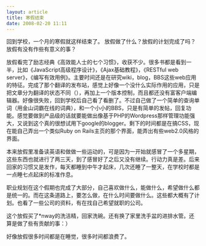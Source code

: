 ```yaml
--- 
layout: article
title: 寒假结束
date: 2008-02-20 11:11
---
```


回到学校，一个月的寒假就这样结束了。
放假做了什么？放假的计划完成了吗？放假有没有作些有意义的事？<!--more-->

放假看完了励志经典《高效能人士的七个习惯》，收获不少。很多书都是看到一半，比如《JavaScript高级程序设计》，《Ajax基础教程》，《RESTful web server》，《编写有效用例》。主要时间还是在研究wiki，blog，BBS这些web应用的特征。完成了那个翻译的发布站，感觉上好像一个没什么实际作用的应用，只是把文章分为翻译的状态不同（），再加上一个版本控制，而且都还没有富客户端编辑器。好像很失败，回到学校后自己看了看删了。不过自己做了一个简单的查询单词（用金山词霸在线的词典），和一个小小的BBS，只是有简单的发帖，回复功能。感觉要做到产品级的话就要能做出像基于PHP的Wordpress那样管理功能强大，又说到这个真的很想试用下google的blogger。剩下的时间都是在搞CSS，现在能自己弄出一个类似Ruby on Rails主页的那个界面，能弄出有些web2.0风格的界面。

本来放假里准备读英语和做做一些运动的，可是因为一开始就感冒了一个多星期，这些东西也就进行了两三天，到了感冒好了之后又没有继续。行动力真是差。后来回家的习惯又是发作，每天都睡到中午才起床，几次还睡了一整天，在学校时都是一点睡七点起床的标准作息。

职业规划在这个假期也完成了大部分，自己喜欢做什么，能做什么，希望做什么都是统一的。而在这条道路上，要怎么做，在什么时间要做什么。这些都大概有了计划。也看了一些公司的资料，有在找自己希望就职的公司。

这个放假买了*nway的洗洁精，回家洗碗。还有换了家里洗手盆的进排水管。还算是做了些有贡献的事：）

好像放假很多时间都是在睡觉，很多时间都浪费了。
